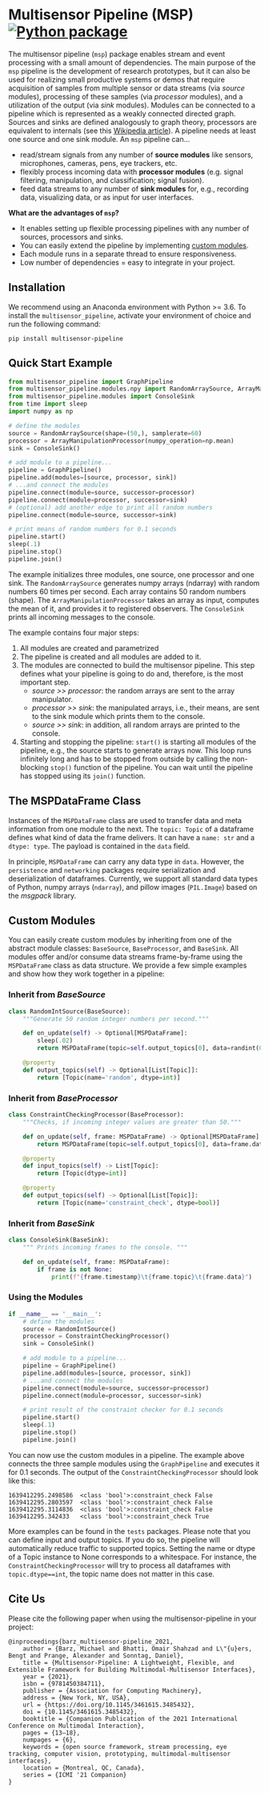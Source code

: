 # Multisensor Pipeline (MSP) [![Python package](https://github.com/DFKI-Interactive-Machine-Learning/multisensor-pipeline/actions/workflows/python-package.yml/badge.svg)](https://github.com/DFKI-Interactive-Machine-Learning/multisensor-pipeline/actions/workflows/python-package.yml)

The multisensor pipeline (`msp`) package enables stream and event processing with a small amount of dependencies. The main purpose of the `msp` pipeline is the development of research prototypes, but it can also be used for realizing small productive systems or demos that require acquisition of samples from multiple sensor or data streams (via *source* modules), processing of these samples (via *processor* modules), and a utilization of the output (via *sink* modules). Modules can be connected to a pipeline which is represented as a weakly connected directed graph. Sources and sinks are defined analogously to graph theory, processors are equivalent to internals (see this [Wikipedia article](https://en.wikipedia.org/wiki/Directed_graph#Indegree_and_outdegree)). A pipeline needs at least one source and one sink module. An `msp` pipeline can...

-   read/stream signals from any number of **source modules** like sensors, microphones, cameras, pens, eye trackers, etc.
-   flexibly process incoming data with **processor modules** (e.g. signal filtering, manipulation, and classification; signal fusion).
-   feed data streams to any number of **sink modules** for, e.g., recording data, visualizing data, or as input for user interfaces.

**What are the advantages of `msp`?** 

*   It enables setting up flexible processing pipelines with any number of sources, processors and sinks.
*   You can easily extend the pipeline by implementing [custom modules](#custom-modules).
*   Each module runs in a separate thread to ensure responsiveness.
*   Low number of dependencies = easy to integrate in your project.

## Installation

We recommend using an Anaconda environment with Python >= 3.6. To install the `multisensor_pipeline`, activate your environment of choice and run the following command:

```shell
pip install multisensor-pipeline
```

## Quick Start Example

```python
from multisensor_pipeline import GraphPipeline
from multisensor_pipeline.modules.npy import RandomArraySource, ArrayManipulationProcessor
from multisensor_pipeline.modules import ConsoleSink
from time import sleep
import numpy as np

# define the modules
source = RandomArraySource(shape=(50,), samplerate=60)
processor = ArrayManipulationProcessor(numpy_operation=np.mean)
sink = ConsoleSink()

# add module to a pipeline...
pipeline = GraphPipeline()
pipeline.add(modules=[source, processor, sink])
# ...and connect the modules
pipeline.connect(module=source, successor=processor)
pipeline.connect(module=processor, successor=sink)
# (optional) add another edge to print all random numbers
pipeline.connect(module=source, successor=sink)

# print means of random numbers for 0.1 seconds
pipeline.start()
sleep(.1)
pipeline.stop()
pipeline.join()
```

The example initializes three modules, one source, one processor and one sink. The `RandomArraySource` generates numpy arrays (ndarray) with random numbers 60 times per second. Each array contains 50 random numbers (shape). The `ArrayManipulationProcessor` takes an array as input, computes the mean of it, and provides it to registered observers. The `ConsoleSink` prints all incoming messages to the console. 

The example contains four major steps:
 
1.  All modules are created and parametrized
2.  The pipeline is created and all modules are added to it.
3.  The modules are connected to build the multisensor pipeline. This step defines what your pipeline is going to do and, therefore, is the most important step.
    -   *source >> processor*: the random arrays are sent to the array manipulator.
    -   *processor >> sink*: the manipulated arrays, i.e., their means, are sent to the sink module which prints them to the console.
    -   *source >> sink*: in addition, all random arrays are printed to the console.
4. Starting and stopping the pipeline: `start()` is starting all modules of the pipeline, e.g., the source starts to generate arrays now. This loop runs infinitely long and has to be stopped from outside by calling the non-blocking `stop()` function of the pipeline. You can wait until the pipeline has stopped using its `join()` function.  

## The MSPDataFrame Class

Instances of the `MSPDataFrame` class are used to transfer data and meta information from one module to the next.
The `topic: Topic` of a dataframe defines what kind of data the frame delivers. It can have a `name: str` and a `dtype: type`. The payload is contained in the `data` field.

In principle, `MSPDataFrame` can carry any data type in `data`. However, the `persistence` and `networking` packages require serialization and deserialization of dataframes. Currently, we support all standard data types of Python, numpy arrays (`ndarray`), and pillow images (`PIL.Image`) based on the *msgpack* library.

## Custom Modules

You can easily create custom modules by inheriting from one of the abstract module classes: `BaseSource`, `BaseProcessor`, and `BaseSink`. All modules offer and/or consume data streams frame-by-frame using the `MSPDataFrame` class as data structure. We provide a few simple examples and show how they work together in a pipeline:

### Inherit from _BaseSource_

```python
class RandomIntSource(BaseSource):
    """Generate 50 random integer numbers per second."""

    def on_update(self) -> Optional[MSPDataFrame]:
        sleep(.02)
        return MSPDataFrame(topic=self.output_topics[0], data=randint(0, 100))

    @property
    def output_topics(self) -> Optional[List[Topic]]:
        return [Topic(name='random', dtype=int)]
```

### Inherit from _BaseProcessor_

```python
class ConstraintCheckingProcessor(BaseProcessor):
    """Checks, if incoming integer values are greater than 50."""

    def on_update(self, frame: MSPDataFrame) -> Optional[MSPDataFrame]:
        return MSPDataFrame(topic=self.output_topics[0], data=frame.data > 50)

    @property
    def input_topics(self) -> List[Topic]:
        return [Topic(dtype=int)]

    @property
    def output_topics(self) -> Optional[List[Topic]]:
        return [Topic(name='constraint_check', dtype=bool)]
```

### Inherit from _BaseSink_

```python
class ConsoleSink(BaseSink):
    """ Prints incoming frames to the console. """

    def on_update(self, frame: MSPDataFrame):
        if frame is not None:
            print(f"{frame.timestamp}\t{frame.topic}\t{frame.data}")
```

### Using the Modules

```python
if __name__ == '__main__':
    # define the modules
    source = RandomIntSource()
    processor = ConstraintCheckingProcessor()
    sink = ConsoleSink()

    # add module to a pipeline...
    pipeline = GraphPipeline()
    pipeline.add(modules=[source, processor, sink])
    # ...and connect the modules
    pipeline.connect(module=source, successor=processor)
    pipeline.connect(module=processor, successor=sink)

    # print result of the constraint checker for 0.1 seconds
    pipeline.start()
    sleep(.1)
    pipeline.stop()
    pipeline.join()
```

You can now use the custom modules in a pipeline. The example above connects the three sample modules using the `GraphPipeline` and executes it for 0.1 seconds. The output of the `ConstraintCheckingProcessor` should look like this:

```shell
1639412295.2498586	<class 'bool'>:constraint_check	False
1639412295.2803597	<class 'bool'>:constraint_check	False
1639412295.3114836	<class 'bool'>:constraint_check	False
1639412295.342433	<class 'bool'>:constraint_check	True
```

More examples can be found in the `tests` packages.
Please note that you can define input and output topics. If you do so, the pipeline will automatically reduce traffic to supported topics. Setting the name or dtype of a Topic instance to None corresponds to a whitespace. For instance, the `ConstraintCheckingProcessor` will try to process all dataframes with `topic.dtype==int`, the topic name does not matter in this case.

## Cite Us
Please cite the following paper when using the multisensor-pipeline in your project:

```
@inproceedings{barz_multisensor-pipeline_2021,
    author = {Barz, Michael and Bhatti, Omair Shahzad and L\"{u}ers, Bengt and Prange, Alexander and Sonntag, Daniel},
    title = {Multisensor-Pipeline: A Lightweight, Flexible, and Extensible Framework for Building Multimodal-Multisensor Interfaces},
    year = {2021},
    isbn = {9781450384711},
    publisher = {Association for Computing Machinery},
    address = {New York, NY, USA},
    url = {https://doi.org/10.1145/3461615.3485432},
    doi = {10.1145/3461615.3485432},
    booktitle = {Companion Publication of the 2021 International Conference on Multimodal Interaction},
    pages = {13–18},
    numpages = {6},
    keywords = {open source framework, stream processing, eye tracking, computer vision, prototyping, multimodal-multisensor interfaces},
    location = {Montreal, QC, Canada},
    series = {ICMI '21 Companion}
}
```
